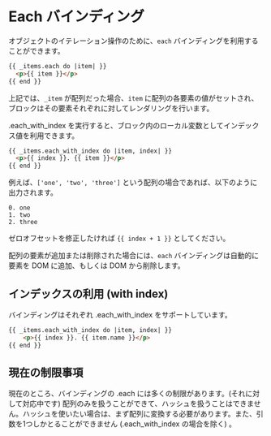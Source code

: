 # Each バインディング

オブジェクトのイテレーション操作のために、```each``` バインディングを利用することができます。

```html
{{ _items.each do |item| }}
  <p>{{ item }}</p>
{{ end }}
```

上記では、```_item``` が配列だった場合、```item``` に配列の各要素の値がセットされ、ブロックはその要素それぞれに対してレンダリングを行います。

.each_with_index を実行すると、ブロック内のローカル変数としてインデックス値を利用できます。

```html
{{ _items.each_with_index do |item, index| }}
  <p>{{ index }}. {{ item }}</p>
{{ end }}
```

例えば、```['one', 'two', 'three']``` という配列の場合であれば、以下のように出力されます。

    0. one
    1. two
    2. three

ゼロオフセットを修正したければ ```{{ index + 1 }}``` としてください。

配列の要素が追加または削除された場合には、```each``` バインディングは自動的に要素を DOM に追加、もしくは DOM から削除します。

## インデックスの利用 (with index)

バインディングはそれぞれ .each_with_index をサポートしています。

```html
{{ _items.each_with_index do |item, index| }}
    <p>{{ index }}. {{ item.name }}</p>
{{ end }}
```

## 現在の制限事項

現在のところ、バインディングの .each には多くの制限があります。(それに対して対応中です) 配列のみを扱うことができて、ハッシュを扱うことはできません。ハッシュを使いたい場合は、まず配列に変換する必要があります。また、引数を1つしかとることができません (.each_with_index の場合を除く) 。
